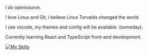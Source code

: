I do opensource.

I love Linux and Git, i believe Linus Torvalds changed the world.

I use vscode, my themes and config will be available. (someday).

Currently learning React and TypeScript front-end development. 

[![My Skills](https://skillicons.dev/icons?i=ts,html,css,react,vscode,github,bun,linux)](https://skillicons.dev)

